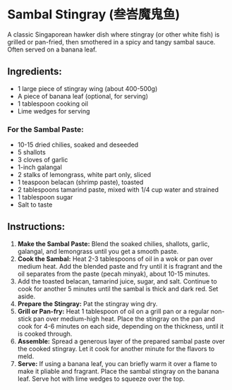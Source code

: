 
# Sambal Stingray (叁峇魔鬼鱼)

A classic Singaporean hawker dish where stingray (or other white fish) is grilled or pan-fried, then smothered in a spicy and tangy sambal sauce. Often served on a banana leaf.

## Ingredients:
*   1 large piece of stingray wing (about 400-500g)
*   A piece of banana leaf (optional, for serving)
*   1 tablespoon cooking oil
*   Lime wedges for serving

### For the Sambal Paste:
*   10-15 dried chilies, soaked and deseeded
*   5 shallots
*   3 cloves of garlic
*   1-inch galangal
*   2 stalks of lemongrass, white part only, sliced
*   1 teaspoon belacan (shrimp paste), toasted
*   2 tablespoons tamarind paste, mixed with 1/4 cup water and strained
*   1 tablespoon sugar
*   Salt to taste

## Instructions:
1.  **Make the Sambal Paste:** Blend the soaked chilies, shallots, garlic, galangal, and lemongrass until you get a smooth paste.
2.  **Cook the Sambal:** Heat 2-3 tablespoons of oil in a wok or pan over medium heat. Add the blended paste and fry until it is fragrant and the oil separates from the paste (pecah minyak), about 10-15 minutes.
3.  Add the toasted belacan, tamarind juice, sugar, and salt. Continue to cook for another 5 minutes until the sambal is thick and dark red. Set aside.
4.  **Prepare the Stingray:** Pat the stingray wing dry.
5.  **Grill or Pan-fry:** Heat 1 tablespoon of oil on a grill pan or a regular non-stick pan over medium-high heat. Place the stingray on the pan and cook for 4-6 minutes on each side, depending on the thickness, until it is cooked through.
6.  **Assemble:** Spread a generous layer of the prepared sambal paste over the cooked stingray. Let it cook for another minute for the flavors to meld.
7.  **Serve:** If using a banana leaf, you can briefly warm it over a flame to make it pliable and fragrant. Place the sambal stingray on the banana leaf. Serve hot with lime wedges to squeeze over the top.